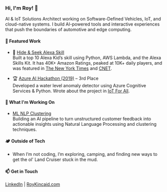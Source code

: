 ### Hi, I'm Roy! 👋

AI & IoT Solutions Architect working on Software-Defined Vehicles, IoT, and cloud-native systems. I build AI-powered tools and interactive experiences that push the boundaries of automotive and edge computing.

#### 🎯 Featured Work
- 🤖 [Hide & Seek Alexa Skill](https://www.amazon.com/dp/B077F51WWV?ref&ref=cm_sw_tw_r_as_dp_i48ewqDfL8J0x)  
  Built a top 10 Alexa Kid’s skill using Python, AWS Lambda, and the Alexa Skills Kit. It has 40K+ Amazon Ratings, peaked at 10K+ daily players, and was featured in [The New York Times](https://www.nytimes.com/wirecutter/blog/alexa-family-games-cabin-fever/) and [CNET](https://www.cnet.com/home/smart-home/alexa-games-to-keep-your-kids-busy/).

- 🏆 [Azure AI Hackathon (2019)](https://azure.microsoft.com/en-us/blog/microsoft-azure-ai-hackathon-s-winning-projects/) – 3rd Place  
  Developed a water level anomaly detector using Azure Cognitive Services & Python. Wrote about the project in [IoT For All](https://www.iotforall.com/microsoft-azure-ai-hackathon).

#### 🔭 What I'm Working On
- [ML NLP Clustering](https://github.com/RoyCodes/nlp-clustering-prototype)  
  Building an AI pipeline to turn unstructured customer feedback into actionable insights using Natural Language Processing and clustering techniques.

#### 🏕️ Outside of Tech
- When I’m not coding, I’m exploring, camping, and finding new ways to get the ol' Land Cruiser stuck in the mud.  

#### 📫 Get in Touch
[LinkedIn](https://linkedin.com/in/roykincaid) | [RoyKincaid.com](https://roykincaid.com)  


<!--
**RoyCodes/RoyCodes** is a ✨ _special_ ✨ repository because its `README.md` (this file) appears on your GitHub profile.

Here are some ideas to get you started:

- 🔭 I’m currently working on ...
- 🌱 I’m currently learning ...
- 👯 I’m looking to collaborate on ...
- 🤔 I’m looking for help with ...
- 💬 Ask me about ...
- 📫 How to reach me: ...
- 😄 Pronouns: ...
- ⚡ Fun fact: ...
-->
